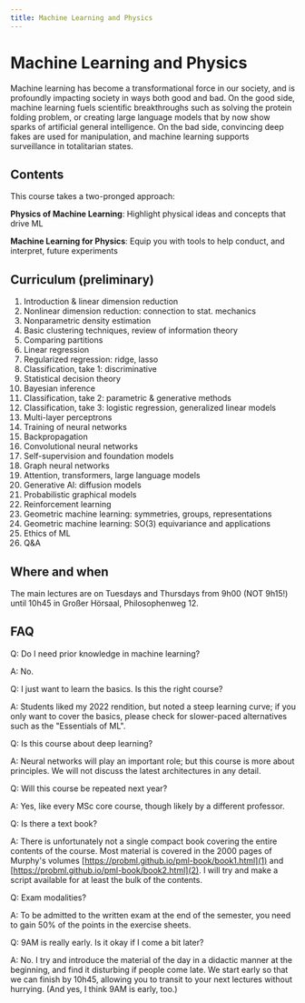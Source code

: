 ```yaml
---
title: Machine Learning and Physics
---
```


# Machine Learning and Physics

Machine learning has become a transformational force in our society, and is profoundly impacting society in ways both good and bad. On the good side, machine learning fuels scientific breakthroughs such as solving the protein folding problem, or creating large language models that by now show sparks of artificial general intelligence. On the bad side, convincing deep fakes are used for manipulation, and machine learning supports surveillance in totalitarian states. 


## Contents

This course takes a two-pronged approach: 

**Physics of Machine Learning**: Highlight physical ideas and concepts that drive ML

**Machine Learning for Physics**: Equip you with tools to help conduct, and interpret, future experiments

<!-- The course introduces some of the most important techniques for inference, and for regression, classification, dimension reduction and density estimation; and it emphasizes the physical ideas and laws needed to make these work. See below for a more detailed curriculum. -->


## Curriculum (preliminary) 

1. Introduction & linear dimension reduction  
2. Nonlinear dimension reduction: connection to stat. mechanics  
3. Nonparametric density estimation  
4. Basic clustering techniques, review of information theory  
5. Comparing partitions  
6. Linear regression  
7. Regularized regression: ridge, lasso  
8. Classification, take 1: discriminative  
9. Statistical decision theory  
10. Bayesian inference  
11. Classification, take 2: parametric & generative methods  
12. Classification, take 3: logistic regression, generalized linear models  
13. Multi-layer perceptrons  
14. Training of neural networks  
15. Backpropagation  
16. Convolutional neural networks  
17. Self-supervision and foundation models  
18. Graph neural networks  
19. Attention, transformers, large language models  
20. Generative AI: diffusion models  
21. Probabilistic graphical models  
22. Reinforcement learning  
23. Geometric machine learning: symmetries, groups, representations  
24. Geometric machine learning: SO(3) equivariance and applications  
25. Ethics of ML  
26. Q&A
    
## Where and when 

<!--    The course starts with a python refresher in the tutorial on Oct 17th or 18th (identical content). Unless you are familiar with python and it's basic scientific stack (jupyter, numpy, matplotlib, scipy), please take part to help you solve the computational exercises. -->
    
The main lectures are on Tuesdays and Thursdays from 9h00 (NOT 9h15!) until 10h45 in Großer Hörsaal, Philosophenweg 12.

## FAQ

Q: Do I need prior knowledge in machine learning?

A: No.

Q: I just want to learn the basics. Is this the right course?

A: Students liked my 2022 rendition, but noted a steep learning curve; if you only want to cover the basics, please check for slower-paced alternatives such as the "Essentials of ML".
    
Q: Is this course about deep learning?

A: Neural networks will play an important role; but this course is more about principles. We will not discuss the latest architectures in any detail.
    
Q: Will this course be repeated next year?

A: Yes, like every MSc core course, though likely by a different professor.  
    
Q: Is there a text book?

A: There is unfortunately not a single compact book covering the entire contents of the course. Most material is covered in the 2000 pages of Murphy's volumes [https://probml.github.io/pml-book/book1.html](1) and [https://probml.github.io/pml-book/book2.html](2). 
     I will try and make a script available for at least the bulk of the contents. 
    
Q: Exam modalities?
    
A: To be admitted to the written exam at the end of the semester, you need to gain 50% of the points in the exercise sheets.

Q: 9AM is really early. Is it okay if I come a bit later? 

A: No. I try and introduce the material of the day in a didactic manner at the beginning, and find it disturbing if people come late. We start early so that we can finish by 10h45, allowing you to transit to your next lectures without hurrying. (And yes, I think 9AM is early, too.) 

